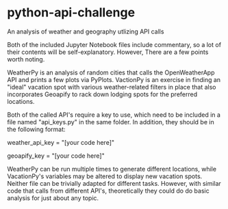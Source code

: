 # python-api-challenge
An analysis of weather and geography utlizing API calls

Both of the included Jupyter Notebook files include commentary, so a lot of their contents will be self-explanatory. However, There are a few points worth noting. 

WeatherPy is an analysis of random cities that calls the OpenWeatherApp API and prints a few plots via PyPlots. VactionPy is an exercise in finding an "ideal"
vacation spot with various weather-related filters in place that also incorporates Geoapify to rack down lodging spots for the preferred locations. 

Both of the called API's require a key to use, which need to be included in a file named "api_keys.py" in the same folder. In addition, they should be in the
following format:

weather_api_key = "[your code here]"

geoapify_key = "[your code here]"

WeatherPy can be run multiple times to generate different locations, while VacationPy's variables may be altered to display new vacation spots. Neither file
can be trivially adapted for different tasks. However, with similar code that calls from different API's, theoretically they could do do basic analysis for
just about any topic. 

